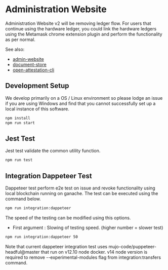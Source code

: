 # Administration Website

Administration Website v2 will be removing ledger flow. For users that continue using the hardware ledger, you could link the hardware ledgers using the Metamask chrome extension plugin and perform the functionality as per normal.

See also:

- [admin-website](https://github.com/OpenCerts/admin-website)
- [document-store](https://github.com/Open-Attestation/document-store)
- [open-attestation-cli](https://github.com/Open-Attestation/open-attestation-cli)

## Development Setup

We develop primarily on a OS / Linux environment so please lodge an issue if you are using Windows and find that you cannot successfully set up a local instance of this software.

```bash
npm install
npm run start
```

## Jest Test

Jest test validate the common utility function.

```bash
npm run test
```

## Integration Dappeteer Test

Dappeteer test perform e2e test on issue and revoke functionality using local blockchain running on ganache. The test can be executed using the command below.

```bash
npm run integration:dappeteer
```

The speed of the testing can be modified using this options.

- First argument : Slowing of testing speed. (higher number = slower test)

```bash
npm run integration:dappeteer 50
```

Note that current dappeteer integration test uses mujo-code/puppeteer-headful@master that run on v12.10 node docker. v14 node version is required to remove --experimental-modules flag from integration:transfers command.
